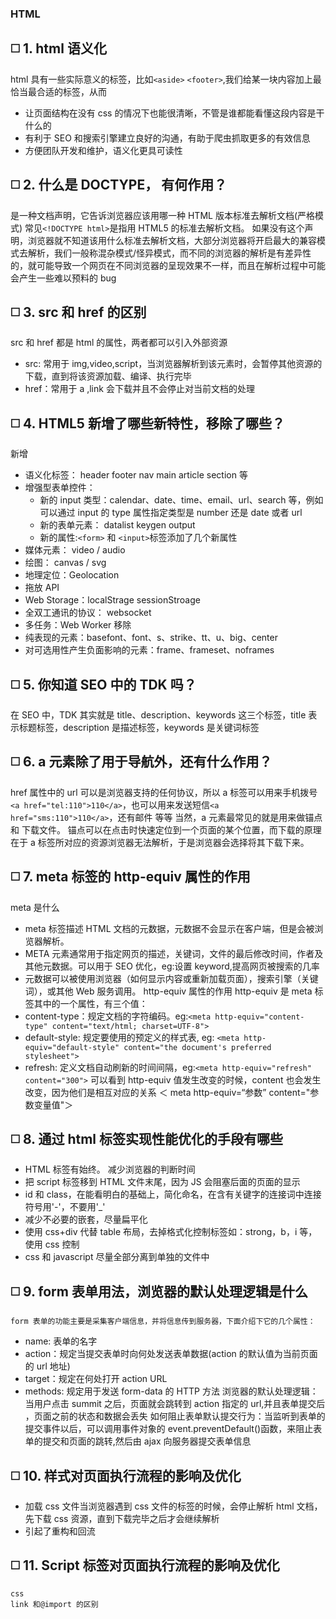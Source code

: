 ### HTML

## :white_medium_square: 1. html 语义化

html 具有一些实际意义的标签，比如`<aside>` `<footer>`,我们给某一块内容加上最恰当最合适的标签，从而

- 让页面结构在没有 css 的情况下也能很清晰，不管是谁都能看懂这段内容是干什么的
- 有利于 SEO 和搜索引擎建立良好的沟通，有助于爬虫抓取更多的有效信息
- 方便团队开发和维护，语义化更具可读性

## :white_medium_square: 2. 什么是 DOCTYPE， 有何作用？

是一种文档声明，它告诉浏览器应该用哪一种 HTML 版本标准去解析文档(严格模式)
常见`<!DOCTYPE html>`是指用 HTML5 的标准去解析文档。
如果没有这个声明，浏览器就不知道该用什么标准去解析文档，大部分浏览器将开启最大的兼容模式去解析，我们一般称混杂模式/怪异模式，而不同的浏览器的解析是有差异性的，就可能导致一个网页在不同浏览器的呈现效果不一样，而且在解析过程中可能会产生一些难以预料的 bug

## :white_medium_square: 3. src 和 href 的区别

src 和 href 都是 html 的属性，两者都可以引入外部资源

- src: 常用于 img,video,script，当浏览器解析到该元素时，会暂停其他资源的下载，直到将该资源加载、编译、执行完毕
- href：常用于 a ,link 会下载并且不会停止对当前文档的处理

## :white_medium_square: 4. HTML5 新增了哪些新特性，移除了哪些？

新增

- 语义化标签： header footer nav main article section 等
- 增强型表单控件：
  - 新的 input 类型：calendar、date、time、email、url、search 等，例如可以通过 input 的 type 属性指定类型是 number 还是 date 或者 url
  - 新的表单元素： datalist keygen output
  - 新的属性:`<form>` 和 `<input>`标签添加了几个新属性
- 媒体元素： video / audio
- 绘图： canvas / svg
- 地理定位：Geolocation
- 拖放 API
- Web Storage：localStrage sessionStroage
- 全双工通讯的协议： websocket
- 多任务：Web Worker
  移除
- 纯表现的元素：basefont、font、s、strike、tt、u、big、center
- 对可选用性产生负面影响的元素：frame、frameset、noframes

## :white_medium_square: 5. 你知道 SEO 中的 TDK 吗？

在 SEO 中，TDK 其实就是 title、description、keywords 这三个标签，title 表示标题标签，description 是描述标签，keywords 是关键词标签

## :white_medium_square: 6. a 元素除了用于导航外，还有什么作用？

href 属性中的 url 可以是浏览器支持的任何协议，所以 a 标签可以用来手机拨号`<a href="tel:110">110</a>`，也可以用来发送短信`<a href="sms:110">110</a>`，还有邮件 等等
当然，a 元素最常见的就是用来做锚点和 下载文件。
锚点可以在点击时快速定位到一个页面的某个位置，而下载的原理在于 a 标签所对应的资源浏览器无法解析，于是浏览器会选择将其下载下来。

## :white_medium_square: 7. meta 标签的 http-equiv 属性的作用

meta 是什么

- meta 标签描述 HTML 文档的元数据，元数据不会显示在客户端，但是会被浏览器解析。
- META 元素通常用于指定网页的描述，关键词，文件的最后修改时间，作者及其他元数据。可以用于 SEO 优化，eg:设置 keyword,提高网页被搜索的几率
- 元数据可以被使用浏览器（如何显示内容或重新加载页面），搜索引擎（关键词），或其他 Web 服务调用。
  http-equiv 属性的作用
  http-equiv 是 meta 标签其中的一个属性，有三个值：
- content-type：规定文档的字符编码。eg:`<meta http-equiv="content-type" content="text/html; charset=UTF-8">`
- default-style: 规定要使用的预定义的样式表, eg: `<meta http-equiv="default-style" content="the document's preferred stylesheet">`
- refresh: 定义文档自动刷新的时间间隔，eg:`<meta http-equiv="refresh" content="300">`
  可以看到 http-equiv 值发生改变的时候，content 也会发生改变，因为他们是相互对应的关系
  ＜ meta http-equiv=“参数” content="参数变量值"＞

## :white_medium_square: 8. 通过 html 标签实现性能优化的手段有哪些

- HTML 标签有始终。 减少浏览器的判断时间
- 把 script 标签移到 HTML 文件末尾，因为 JS 会阻塞后面的页面的显示
- id 和 class，在能看明白的基础上，简化命名，在含有关键字的连接词中连接符号用'-'，不要用'\_'
- 减少不必要的嵌套，尽量扁平化
- 使用 css+div 代替 table 布局，去掉格式化控制标签如：strong，b，i 等，使用 css 控制
- css 和 javascript 尽量全部分离到单独的文件中

## :white_medium_square: 9. form 表单用法，浏览器的默认处理逻辑是什么

    form 表单的功能主要是采集客户端信息，并将信息传到服务器，下面介绍下它的几个属性：

- name: 表单的名字
- action：规定当提交表单时向何处发送表单数据(action 的默认值为当前页面的 url 地址)
- target：规定在何处打开 action URL
- methods: 规定用于发送 form-data 的 HTTP 方法
  浏览器的默认处理逻辑：当用户点击 summit 之后，页面就会跳转到 action 指定的 url,并且表单提交后 ，页面之前的状态和数据会丢失
  如何阻止表单默认提交行为：当监听到表单的提交事件以后，可以调用事件对象的 event.preventDefault()函数，来阻止表单的提交和页面的跳转,然后由 ajax 向服务器提交表单信息

## :white_medium_square: 10. 样式对页面执行流程的影响及优化

- 加载 css 文件当浏览器遇到 css 文件的标签的时候，会停止解析 html 文档，先下载 css 资源，直到下载完毕之后才会继续解析
- 引起了重构和回流

## :white_medium_square: 11. Script 标签对页面执行流程的影响及优化

    css
    link 和@import 的区别

